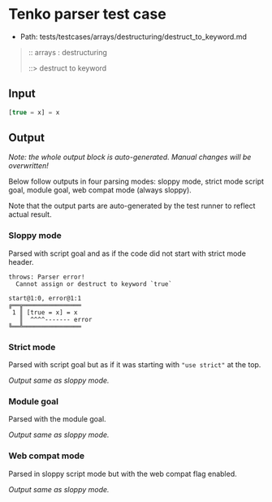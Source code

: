 # Tenko parser test case

- Path: tests/testcases/arrays/destructuring/destruct_to_keyword.md

> :: arrays : destructuring
>
> ::> destruct to keyword

## Input

`````js
[true = x] = x
`````

## Output

_Note: the whole output block is auto-generated. Manual changes will be overwritten!_

Below follow outputs in four parsing modes: sloppy mode, strict mode script goal, module goal, web compat mode (always sloppy).

Note that the output parts are auto-generated by the test runner to reflect actual result.

### Sloppy mode

Parsed with script goal and as if the code did not start with strict mode header.

`````
throws: Parser error!
  Cannot assign or destruct to keyword `true`

start@1:0, error@1:1
╔══╦════════════════
 1 ║ [true = x] = x
   ║  ^^^^------- error
╚══╩════════════════

`````

### Strict mode

Parsed with script goal but as if it was starting with `"use strict"` at the top.

_Output same as sloppy mode._

### Module goal

Parsed with the module goal.

_Output same as sloppy mode._

### Web compat mode

Parsed in sloppy script mode but with the web compat flag enabled.

_Output same as sloppy mode._
